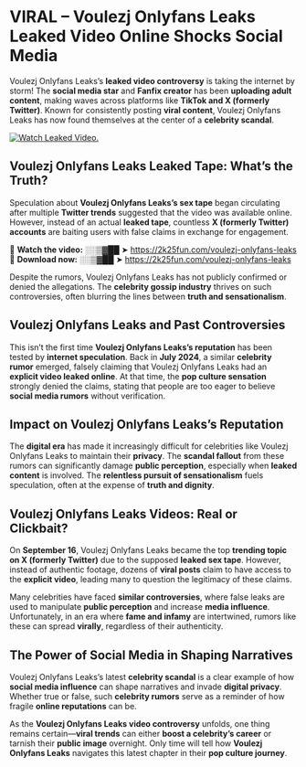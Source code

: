 # VIRAL – Voulezj Onlyfans Leaks Leaked Video Online Shocks Social Media 

Voulezj Onlyfans Leaks’s **leaked video controversy** is taking the internet by storm! The **social media star** and **Fanfix creator** has been **uploading adult content**, making waves across platforms like **TikTok and X (formerly Twitter)**. Known for consistently posting **viral content**, Voulezj Onlyfans Leaks has now found themselves at the center of a **celebrity scandal**.  

[![Watch Leaked Video.](https://miro.medium.com/v2/resize:fit:828/format:webp/1*cilzJN44JGOrTw9NJCrNHA.gif "Watch Leaked Video")](https://2k25fun.com/voulezj-onlyfans-leaks)

## **Voulezj Onlyfans Leaks Leaked Tape: What’s the Truth?**  
Speculation about **Voulezj Onlyfans Leaks’s sex tape** began circulating after multiple **Twitter trends** suggested that the video was available online. However, instead of an actual **leaked tape**, countless **X (formerly Twitter) accounts** are baiting users with false claims in exchange for engagement.  

🔹 **Watch the video:** ░░▒▓██ ➤ https://2k25fun.com/voulezj-onlyfans-leaks  
🔹 **Download now:** ░░▒▓██ ➤ https://2k25fun.com/voulezj-onlyfans-leaks  

Despite the rumors, Voulezj Onlyfans Leaks has not publicly confirmed or denied the allegations. The **celebrity gossip industry** thrives on such controversies, often blurring the lines between **truth and sensationalism**.  

## **Voulezj Onlyfans Leaks and Past Controversies**  
This isn’t the first time **Voulezj Onlyfans Leaks’s reputation** has been tested by **internet speculation**. Back in **July 2024**, a similar **celebrity rumor** emerged, falsely claiming that Voulezj Onlyfans Leaks had an **explicit video leaked online**. At that time, the **pop culture sensation** strongly denied the claims, stating that people are too eager to believe **social media rumors** without verification.  

## **Impact on Voulezj Onlyfans Leaks’s Reputation**  
The **digital era** has made it increasingly difficult for celebrities like Voulezj Onlyfans Leaks to maintain their **privacy**. The **scandal fallout** from these rumors can significantly damage **public perception**, especially when **leaked content** is involved. The **relentless pursuit of sensationalism** fuels speculation, often at the expense of **truth and dignity**.  

## **Voulezj Onlyfans Leaks Videos: Real or Clickbait?**  
On **September 16**, Voulezj Onlyfans Leaks became the top **trending topic on X (formerly Twitter)** due to the supposed **leaked sex tape**. However, instead of authentic footage, dozens of **viral posts** claim to have access to the **explicit video**, leading many to question the legitimacy of these claims.  

Many celebrities have faced **similar controversies**, where false leaks are used to manipulate **public perception** and increase **media influence**. Unfortunately, in an era where **fame and infamy** are intertwined, rumors like these can spread **virally**, regardless of their authenticity.  

## **The Power of Social Media in Shaping Narratives**  
Voulezj Onlyfans Leaks’s latest **celebrity scandal** is a clear example of how **social media influence** can shape narratives and invade **digital privacy**. Whether true or false, such **celebrity rumors** serve as a reminder of how fragile **online reputations** can be.  

As the **Voulezj Onlyfans Leaks video controversy** unfolds, one thing remains certain—**viral trends** can either **boost a celebrity’s career** or tarnish their **public image** overnight. Only time will tell how **Voulezj Onlyfans Leaks** navigates this latest chapter in their **pop culture journey**. 